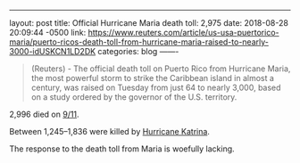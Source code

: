 ---
layout: post
title: Official Hurricane Maria death toll: 2,975
date: 2018-08-28 20:09:44 -0500
link: https://www.reuters.com/article/us-usa-puertorico-maria/puerto-ricos-death-toll-from-hurricane-maria-raised-to-nearly-3000-idUSKCN1LD2DK
categories: blog
——-
>(Reuters) - The official death toll on Puerto Rico from Hurricane Maria, the most powerful storm to strike the Caribbean island in almost a century, was raised on Tuesday from just 64 to nearly 3,000, based on a study ordered by the governor of the U.S. territory.

2,996 died on [9/11](https://en.m.wikipedia.org/wiki/September_11_attacks).

Between 1,245–1,836 were killed by [Hurricane Katrina](https://en.m.wikipedia.org/wiki/Hurricane_Katrina).

The response to the death toll from Maria is woefully lacking. 